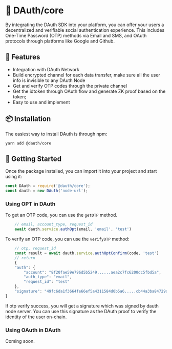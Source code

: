 # 🚀 DAuth/core

By integrating the DAuth SDK into your platform, you can offer your users a decentralized and verifiable social authentication experience. This includes One-Time Password (OTP) methods via Email and SMS, and OAuth protocols through platforms like Google and Github.

## 🎉 Features

- Integration with DAuth Network
- Build encrypted channel for each data transfer, make sure all the user info is invisible to any DAuth Node
- Get and verify OTP codes through the private channel
- Get the idtoken through OAuth flow and generate ZK proof based on the token;
- Easy to use and implement

## 📦 Installation

The easiest way to install DAuth is through npm:

```shell
yarn add @dauth/core
```

## 🚀 Getting Started

Once the package installed, you can import it into your project and start using it:

```javascript
const DAuth = require('@dauth/core');
const dauth = new DAuth('node-url');
```

### Using OPT in DAuth

To get an OTP code, you can use the `getOTP` method. 

```javascript
    // email, account_type, request_id
    await dauth.service.authOpt(email, 'email', 'test')
```
To verify an OTP code, you can use the `verifyOTP` method:

```javascript
    // otp, request_id
    const result = await dauth.service.authOptConfirm(code, 'test')
    // return 
    {
    "auth": {
        "account": "8f20fae59e796d5b5249......aea2c7fc6200dc5fbd5a",
        "auth_type": "email",
        "request_id": "test"
    },
    "signature": "49fc6da1f3664fe66ef5a4311584d0b5a6.....cb44a3ba84729dd2c08ac05edd01dc41501d5d1a96631c"
}
```

If otp verify success, you will get a signature which was signed by dauth node server. You can use this signature as the DAuth proof to verify the identity of the user on-chain. 

### Using OAuth in DAuth

Coming soon.
